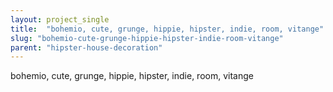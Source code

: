 ```yaml
---
layout: project_single
title:  "bohemio, cute, grunge, hippie, hipster, indie, room, vitange"
slug: "bohemio-cute-grunge-hippie-hipster-indie-room-vitange"
parent: "hipster-house-decoration"
---
```

bohemio, cute, grunge, hippie, hipster, indie, room, vitange